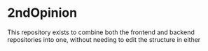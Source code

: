 # 2ndOpinion
This repository exists to combine both the frontend and backend repositories into one, without needing to edit the structure in either